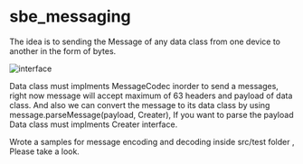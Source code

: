 # sbe_messaging

The idea is to sending the Message of any data class from one device to another in the form of bytes.

![interface](https://user-images.githubusercontent.com/38101471/230643822-7a65a1d5-4a58-43dc-8453-7e3fac052779.png)


    
Data class must implments MessageCodec inorder to send a messages, right now message will accept maximum of 63 headers and payload of data class. And also we can convert the message to its data class by using message.parseMessage(payload, Creater), If you want to parse the payload Data class must implments Creater interface. 
    
    
Wrote a samples for message encoding and decoding inside src/test folder , Please take a look. 
